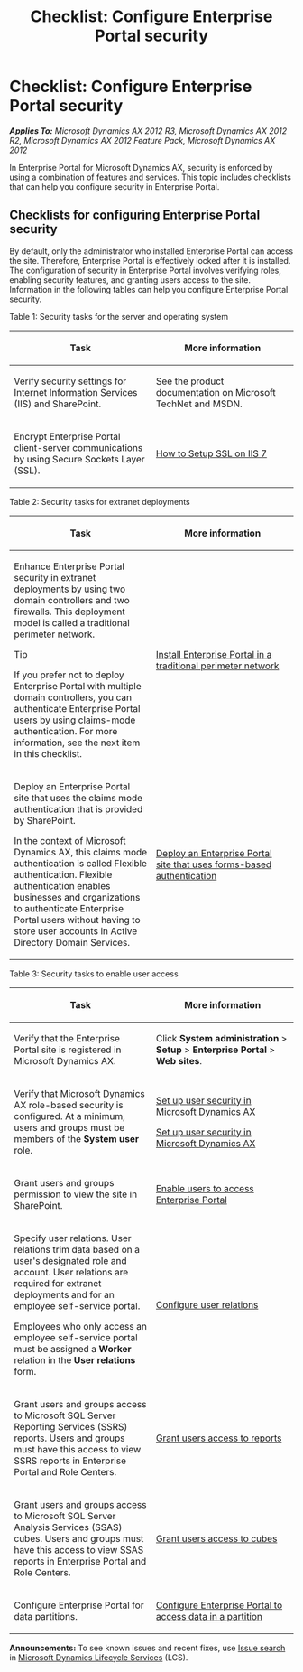 ﻿---
title: 'Checklist: Configure Enterprise Portal security'
TOCTitle: 'Checklist: Configure Enterprise Portal security'
ms:assetid: fed77384-7e0c-446f-8f17-1fb3220a07c1
ms:mtpsurl: https://technet.microsoft.com/en-us/library/Dd362143(v=AX.60)
ms:contentKeyID: 35133351
ms.date: 04/18/2014
mtps_version: v=AX.60
f1_keywords:
- EP security
---

# Checklist: Configure Enterprise Portal security 


_**Applies To:** Microsoft Dynamics AX 2012 R3, Microsoft Dynamics AX 2012 R2, Microsoft Dynamics AX 2012 Feature Pack, Microsoft Dynamics AX 2012_

In Enterprise Portal for Microsoft Dynamics AX, security is enforced by using a combination of features and services. This topic includes checklists that can help you configure security in Enterprise Portal.

## Checklists for configuring Enterprise Portal security

By default, only the administrator who installed Enterprise Portal can access the site. Therefore, Enterprise Portal is effectively locked after it is installed. The configuration of security in Enterprise Portal involves verifying roles, enabling security features, and granting users access to the site. Information in the following tables can help you configure Enterprise Portal security.

Table 1: Security tasks for the server and operating system

<table>
<colgroup>
<col style="width: 50%" />
<col style="width: 50%" />
</colgroup>
<thead>
<tr class="header">
<th><p>Task</p></th>
<th><p>More information</p></th>
</tr>
</thead>
<tbody>
<tr class="odd">
<td><p>Verify security settings for Internet Information Services (IIS) and SharePoint.</p></td>
<td><p>See the product documentation on Microsoft TechNet and MSDN.</p></td>
</tr>
<tr class="even">
<td><p>Encrypt Enterprise Portal client-server communications by using Secure Sockets Layer (SSL).</p></td>
<td><p><a href="http://go.microsoft.com/fwlink/?linkid=223135">How to Setup SSL on IIS 7</a></p></td>
</tr>
</tbody>
</table>


Table 2: Security tasks for extranet deployments

<table>
<colgroup>
<col style="width: 50%" />
<col style="width: 50%" />
</colgroup>
<thead>
<tr class="header">
<th><p>Task</p></th>
<th><p>More information</p></th>
</tr>
</thead>
<tbody>
<tr class="odd">
<td><p>Enhance Enterprise Portal security in extranet deployments by using two domain controllers and two firewalls. This deployment model is called a traditional perimeter network.</p>
<div class="alert">

> [!TIP]
> <P>If you prefer not to deploy Enterprise Portal with multiple domain controllers, you can authenticate Enterprise Portal users by using claims-mode authentication. For more information, see the next item in this checklist.</P>


</div></td>
<td><p><a href="install-enterprise-portal-in-a-traditional-perimeter-network.md">Install Enterprise Portal in a traditional perimeter network</a></p></td>
</tr>
<tr class="even">
<td><p>Deploy an Enterprise Portal site that uses the claims mode authentication that is provided by SharePoint.</p>
<p>In the context of Microsoft Dynamics AX, this claims mode authentication is called Flexible authentication. Flexible authentication enables businesses and organizations to authenticate Enterprise Portal users without having to store user accounts in Active Directory Domain Services.</p></td>
<td><p><a href="deploy-an-enterprise-portal-site-that-uses-forms-based-authentication.md">Deploy an Enterprise Portal site that uses forms-based authentication</a></p></td>
</tr>
</tbody>
</table>


Table 3: Security tasks to enable user access

<table>
<colgroup>
<col style="width: 50%" />
<col style="width: 50%" />
</colgroup>
<thead>
<tr class="header">
<th><p>Task</p></th>
<th><p>More information</p></th>
</tr>
</thead>
<tbody>
<tr class="odd">
<td><p>Verify that the Enterprise Portal site is registered in Microsoft Dynamics AX.</p></td>
<td><p>Click <strong>System administration</strong> &gt; <strong>Setup</strong> &gt; <strong>Enterprise Portal</strong> &gt; <strong>Web sites</strong>.</p></td>
</tr>
<tr class="even">
<td><p>Verify that Microsoft Dynamics AX role-based security is configured. At a minimum, users and groups must be members of the <strong>System user</strong> role.</p></td>
<td><p><a href="set-up-user-security-in-microsoft-dynamics-ax.md">Set up user security in Microsoft Dynamics AX</a></p>
<p><a href="set-up-user-security-in-microsoft-dynamics-ax.md">Set up user security in Microsoft Dynamics AX</a></p></td>
</tr>
<tr class="odd">
<td><p>Grant users and groups permission to view the site in SharePoint.</p></td>
<td><p><a href="enable-users-to-access-enterprise-portal.md">Enable users to access Enterprise Portal</a></p></td>
</tr>
<tr class="even">
<td><p>Specify user relations. User relations trim data based on a user's designated role and account. User relations are required for extranet deployments and for an employee self-service portal.</p>
<p>Employees who only access an employee self-service portal must be assigned a <strong>Worker</strong> relation in the <strong>User relations</strong> form.</p></td>
<td><p><a href="configure-user-relations.md">Configure user relations</a></p></td>
</tr>
<tr class="odd">
<td><p>Grant users and groups access to Microsoft SQL Server Reporting Services (SSRS) reports. Users and groups must have this access to view SSRS reports in Enterprise Portal and Role Centers.</p></td>
<td><p><a href="grant-users-access-to-reports.md">Grant users access to reports</a></p></td>
</tr>
<tr class="even">
<td><p>Grant users and groups access to Microsoft SQL Server Analysis Services (SSAS) cubes. Users and groups must have this access to view SSAS reports in Enterprise Portal and Role Centers.</p></td>
<td><p><a href="grant-users-access-to-cubes.md">Grant users access to cubes</a></p></td>
</tr>
<tr class="odd">
<td><p>Configure Enterprise Portal for data partitions.</p></td>
<td><p><a href="configure-enterprise-portal-to-access-data-in-a-partition.md">Configure Enterprise Portal to access data in a partition</a></p></td>
</tr>
</tbody>
</table>

  
**Announcements:** To see known issues and recent fixes, use [Issue search](http://go.microsoft.com/fwlink/?linkid=389258) in [Microsoft Dynamics Lifecycle Services](http://go.microsoft.com/fwlink/?linkid=306505) (LCS).

